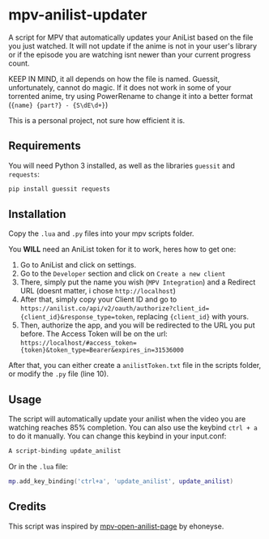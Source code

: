 # mpv-anilist-updater
A script for MPV that automatically updates your AniList based on the file you just watched. It will not update if the anime is not in your user's library or if the episode you are watching isnt newer than your current progress count.

KEEP IN MIND, it all depends on how the file is named. Guessit, unfortunately, cannot do magic. If it does not work in some of your torrented anime, try using PowerRename to change it into a better format (`{name} {part?} - {S\dE\d+}`)

This is a personal project, not sure how efficient it is.

## Requirements
You will need Python 3 installed, as well as the libraries `guessit` and `requests`:
```bash
pip install guessit requests
```

## Installation
Copy the `.lua` and `.py` files into your mpv scripts folder.

You **WILL** need an AniList token for it to work, heres how to get one:
  1. Go to AniList and click on settings.
  2. Go to the `Developer` section and click on `Create a new client`
  3. There, simply put the name you wish (`MPV Integration`) and a Redirect URL (doesnt matter, i chose `http://localhost`)
  4. After that, simply copy your Client ID and go to `https://anilist.co/api/v2/oauth/authorize?client_id={client_id}&response_type=token`, replacing `{client_id}` with yours.
  5. Then, authorize the app, and you will be redirected to the URL you put before. The Access Token will be on the url: `https://localhost/#access_token={token}&token_type=Bearer&expires_in=31536000`

After that, you can either create a `anilistToken.txt` file in the scripts folder, or modify the `.py` file (line 10).

## Usage
The script will automatically update your anilist when the video you are watching reaches 85% completion. You can also use the keybind `ctrl + a` to do it manually.
You can change this keybind in your input.conf:
```bash
A script-binding update_anilist
```

Or in the `.lua` file:
```lua
mp.add_key_binding('ctrl+a', 'update_anilist', update_anilist)
```

## Credits
This script was inspired by [mpv-open-anilist-page](https://github.com/ehoneyse/mpv-open-anilist-page) by ehoneyse.

